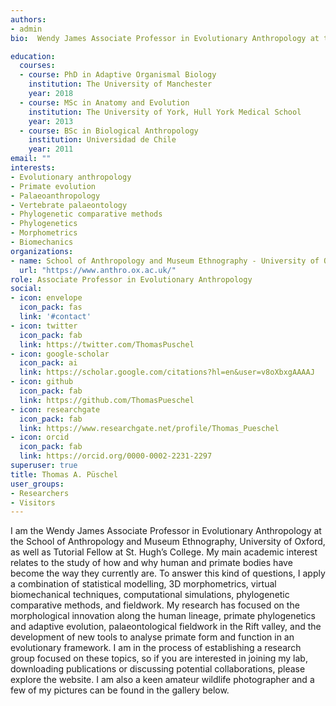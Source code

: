 ```yaml
---
authors:
- admin
bio:  Wendy James Associate Professor in Evolutionary Anthropology at the School of Anthropology and Museum Ethnography, University of Oxford, and Tutorial Fellow at St. Hugh’s College. 

education:
  courses:
  - course: PhD in Adaptive Organismal Biology
    institution: The University of Manchester
    year: 2018
  - course: MSc in Anatomy and Evolution
    institution: The University of York, Hull York Medical School
    year: 2013
  - course: BSc in Biological Anthropology
    institution: Universidad de Chile
    year: 2011
email: ""
interests:
- Evolutionary anthropology
- Primate evolution
- Palaeoanthropology
- Vertebrate palaeontology
- Phylogenetic comparative methods
- Phylogenetics
- Morphometrics
- Biomechanics
organizations:
- name: School of Anthropology and Museum Ethnography - University of Oxford
  url: "https://www.anthro.ox.ac.uk/"
role: Associate Professor in Evolutionary Anthropology
social:
- icon: envelope
  icon_pack: fas
  link: '#contact'
- icon: twitter
  icon_pack: fab
  link: https://twitter.com/ThomasPuschel
- icon: google-scholar
  icon_pack: ai
  link: https://scholar.google.com/citations?hl=en&user=v8oXbxgAAAAJ
- icon: github
  icon_pack: fab
  link: https://github.com/ThomasPueschel
- icon: researchgate
  icon_pack: fab
  link: https://www.researchgate.net/profile/Thomas_Pueschel
- icon: orcid
  icon_pack: fab
  link: https://orcid.org/0000-0002-2231-2297
superuser: true
title: Thomas A. Püschel
user_groups:
- Researchers
- Visitors
---
```


I am the Wendy James Associate Professor in Evolutionary Anthropology at the School of Anthropology and Museum Ethnography, University of Oxford, as well as Tutorial Fellow at St. Hugh’s College. My main academic interest relates to the study of how and why human and primate bodies have become the way they currently are. To answer this kind of questions, I apply a combination of statistical modelling, 3D morphometrics, virtual biomechanical techniques, computational simulations, phylogenetic comparative methods, and fieldwork. My research has focused on the morphological innovation along the human lineage, primate phylogenetics and adaptive evolution, palaeontological fieldwork in the Rift valley, and the development of new tools to analyse primate form and function in an evolutionary framework. I am in the process of establishing a research group focused on these topics, so if you are interested in joining my lab, downloading publications or discussing potential collaborations, please explore the website. I am also a keen amateur wildlife photographer and a few of my pictures can be found in the gallery below. 

